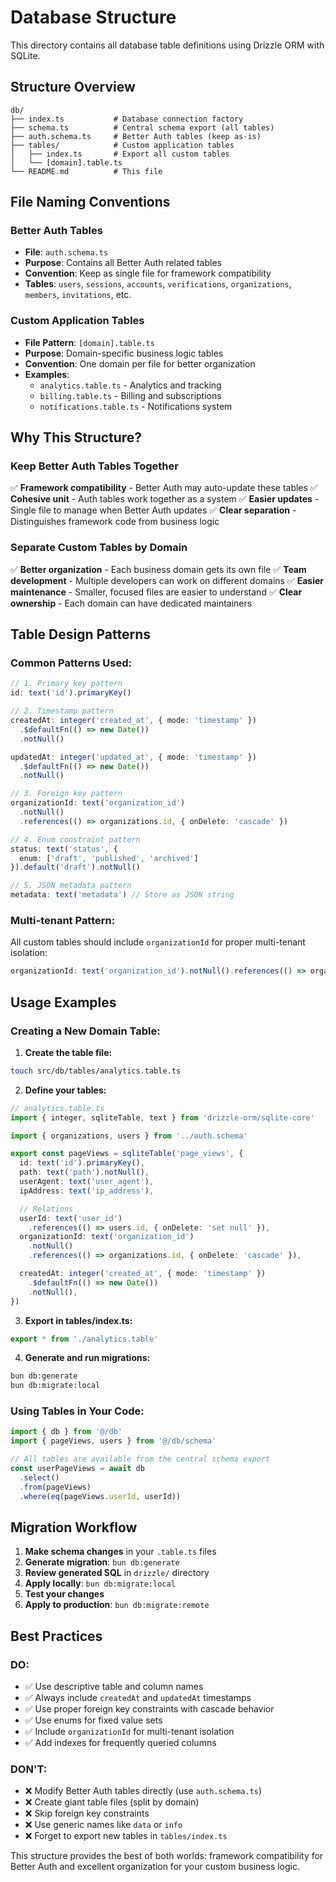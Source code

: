 # Database Structure

This directory contains all database table definitions using Drizzle ORM with SQLite.

## Structure Overview

```
db/
├── index.ts           # Database connection factory
├── schema.ts          # Central schema export (all tables)
├── auth.schema.ts     # Better Auth tables (keep as-is)
├── tables/            # Custom application tables
│   ├── index.ts       # Export all custom tables
│   └── [domain].table.ts
└── README.md          # This file
```

## File Naming Conventions

### **Better Auth Tables**

- **File**: `auth.schema.ts`
- **Purpose**: Contains all Better Auth related tables
- **Convention**: Keep as single file for framework compatibility
- **Tables**: `users`, `sessions`, `accounts`, `verifications`, `organizations`, `members`, `invitations`, etc.

### **Custom Application Tables**

- **File Pattern**: `[domain].table.ts`
- **Purpose**: Domain-specific business logic tables
- **Convention**: One domain per file for better organization
- **Examples**:
  - `analytics.table.ts` - Analytics and tracking
  - `billing.table.ts` - Billing and subscriptions
  - `notifications.table.ts` - Notifications system

## Why This Structure?

### **Keep Better Auth Tables Together**

✅ **Framework compatibility** - Better Auth may auto-update these tables
✅ **Cohesive unit** - Auth tables work together as a system
✅ **Easier updates** - Single file to manage when Better Auth updates
✅ **Clear separation** - Distinguishes framework code from business logic

### **Separate Custom Tables by Domain**

✅ **Better organization** - Each business domain gets its own file
✅ **Team development** - Multiple developers can work on different domains
✅ **Easier maintenance** - Smaller, focused files are easier to understand
✅ **Clear ownership** - Each domain can have dedicated maintainers

## Table Design Patterns

### **Common Patterns Used:**

```ts
// 1. Primary key pattern
id: text('id').primaryKey()

// 2. Timestamp pattern
createdAt: integer('created_at', { mode: 'timestamp' })
  .$defaultFn(() => new Date())
  .notNull()

updatedAt: integer('updated_at', { mode: 'timestamp' })
  .$defaultFn(() => new Date())
  .notNull()

// 3. Foreign key pattern
organizationId: text('organization_id')
  .notNull()
  .references(() => organizations.id, { onDelete: 'cascade' })

// 4. Enum constraint pattern
status: text('status', {
  enum: ['draft', 'published', 'archived']
}).default('draft').notNull()

// 5. JSON metadata pattern
metadata: text('metadata') // Store as JSON string
```

### **Multi-tenant Pattern:**

All custom tables should include `organizationId` for proper multi-tenant isolation:

```typescript
organizationId: text('organization_id').notNull().references(() => organizations.id, { onDelete: 'cascade' })
```

## Usage Examples

### **Creating a New Domain Table:**

1. **Create the table file:**

```bash
touch src/db/tables/analytics.table.ts
```

2. **Define your tables:**

```typescript
// analytics.table.ts
import { integer, sqliteTable, text } from 'drizzle-orm/sqlite-core'

import { organizations, users } from '../auth.schema'

export const pageViews = sqliteTable('page_views', {
  id: text('id').primaryKey(),
  path: text('path').notNull(),
  userAgent: text('user_agent'),
  ipAddress: text('ip_address'),

  // Relations
  userId: text('user_id')
    .references(() => users.id, { onDelete: 'set null' }),
  organizationId: text('organization_id')
    .notNull()
    .references(() => organizations.id, { onDelete: 'cascade' }),

  createdAt: integer('created_at', { mode: 'timestamp' })
    .$defaultFn(() => new Date())
    .notNull(),
})
```

3. **Export in tables/index.ts:**

```typescript
export * from './analytics.table'
```

4. **Generate and run migrations:**

```bash
bun db:generate
bun db:migrate:local
```

### **Using Tables in Your Code:**

```typescript
import { db } from '@/db'
import { pageViews, users } from '@/db/schema'

// All tables are available from the central schema export
const userPageViews = await db
  .select()
  .from(pageViews)
  .where(eq(pageViews.userId, userId))
```

## Migration Workflow

1. **Make schema changes** in your `.table.ts` files
2. **Generate migration**: `bun db:generate`
3. **Review generated SQL** in `drizzle/` directory
4. **Apply locally**: `bun db:migrate:local`
5. **Test your changes**
6. **Apply to production**: `bun db:migrate:remote`

## Best Practices

### **DO:**

- ✅ Use descriptive table and column names
- ✅ Always include `createdAt` and `updatedAt` timestamps
- ✅ Use proper foreign key constraints with cascade behavior
- ✅ Use enums for fixed value sets
- ✅ Include `organizationId` for multi-tenant isolation
- ✅ Add indexes for frequently queried columns

### **DON'T:**

- ❌ Modify Better Auth tables directly (use `auth.schema.ts`)
- ❌ Create giant table files (split by domain)
- ❌ Skip foreign key constraints
- ❌ Use generic names like `data` or `info`
- ❌ Forget to export new tables in `tables/index.ts`

This structure provides the best of both worlds: framework compatibility for Better Auth and excellent organization for your custom business logic.
